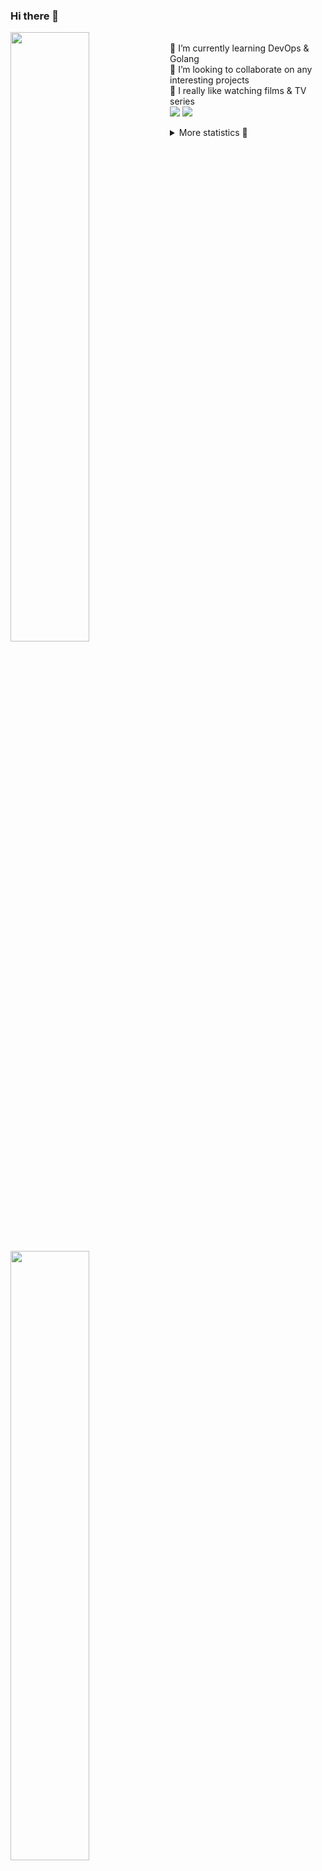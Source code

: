 ### Hi there 👋


[<img align="left" width="50%" src="https://github-readme-stats.vercel.app/api?username=rufusnufus&hide=issues&show_icons=true&count_private=true&theme=transparent&title_color=FF6F40&text_color=FBF9F8&icon_color=F48242&hide_border=true&hide_title=true#gh-dark-mode-only">](https://metrics.lecoq.io/rufusnufus#gh-dark-mode-only)
[<img align="left" width="50%" src="https://github-readme-stats.vercel.app/api?username=rufusnufus&hide=issues&show_icons=true&count_private=true&theme=transparent&title_color=FF6533&text_color=4D4644&icon_color=FF8038&hide_border=true&hide_title=true#gh-light-mode-only">](https://metrics.lecoq.io/rufusnufus#gh-light-mode-only)

<p>
  <br>
  🌱 I’m currently learning DevOps & Golang</br>
  👯 I’m looking to collaborate on any interesting projects</br>
  🎥 I really like watching films & TV series</br>
  <a href="https://linkedin.com/in/rufusnufus"><img src="https://img.shields.io/badge/linkedin-0077B5.svg?style=for-the-badge&logo=linkedin&logoColor=white"/></a>
  <a href="https://t.me/rufusnufus"><img src="https://img.shields.io/badge/-telegram-black?style=for-the-badge&color=blue&logo=telegram"/></a>
</p>

<p text-align="left">
<details>
  <summary>More statistics 👀</summary><br/>

<!--START_SECTION:waka-->
![Code Time](http://img.shields.io/badge/Code%20Time-608%20hrs%2025%20mins-blue)

![Profile Views](http://img.shields.io/badge/Profile%20Views-0-blue)

**I'm an Early 🐤** 

```text
🌞 Morning                9563 commits        ██████░░░░░░░░░░░░░░░░░░░   22.38 % 
🌆 Daytime                24858 commits       ███████████████░░░░░░░░░░   58.19 % 
🌃 Evening                7453 commits        ████░░░░░░░░░░░░░░░░░░░░░   17.45 % 
🌙 Night                  848 commits         ░░░░░░░░░░░░░░░░░░░░░░░░░   01.98 % 
```
📅 **I'm Most Productive on Wednesday** 

```text
Monday                   8745 commits        █████░░░░░░░░░░░░░░░░░░░░   20.47 % 
Tuesday                  8126 commits        █████░░░░░░░░░░░░░░░░░░░░   19.02 % 
Wednesday                8810 commits        █████░░░░░░░░░░░░░░░░░░░░   20.62 % 
Thursday                 8452 commits        █████░░░░░░░░░░░░░░░░░░░░   19.78 % 
Friday                   7355 commits        ████░░░░░░░░░░░░░░░░░░░░░   17.22 % 
Saturday                 800 commits         ░░░░░░░░░░░░░░░░░░░░░░░░░   01.87 % 
Sunday                   434 commits         ░░░░░░░░░░░░░░░░░░░░░░░░░   01.02 % 
```


📊 **This Week I Spent My Time On** 

```text
💬 Programming Languages: 
YAML                     7 hrs 22 mins       ████████████░░░░░░░░░░░░░   47.11 % 
Terraform                3 hrs 1 min         █████░░░░░░░░░░░░░░░░░░░░   19.37 % 
HCL                      2 hrs 39 mins       ████░░░░░░░░░░░░░░░░░░░░░   16.96 % 
Other                    2 hrs 29 mins       ████░░░░░░░░░░░░░░░░░░░░░   15.92 % 
Markdown                 3 mins              ░░░░░░░░░░░░░░░░░░░░░░░░░   00.35 % 

🔥 Editors: 
VS Code                  13 hrs 11 mins      █████████████████████░░░░   84.28 % 
iTerm2                   2 hrs 27 mins       ████░░░░░░░░░░░░░░░░░░░░░   15.72 % 
```

**I Mostly Code in Go** 

```text
Go                       30 repos            █████░░░░░░░░░░░░░░░░░░░░   20.00 % 
Python                   14 repos            ██░░░░░░░░░░░░░░░░░░░░░░░   09.33 % 
Smarty                   11 repos            ██░░░░░░░░░░░░░░░░░░░░░░░   07.33 % 
HCL                      7 repos             █░░░░░░░░░░░░░░░░░░░░░░░░   04.67 % 
Kotlin                   5 repos             █░░░░░░░░░░░░░░░░░░░░░░░░   03.33 % 
```




 Last Updated on 14/01/2024 01:08:30 UTC
<!--END_SECTION:waka-->

</details>
</p>
